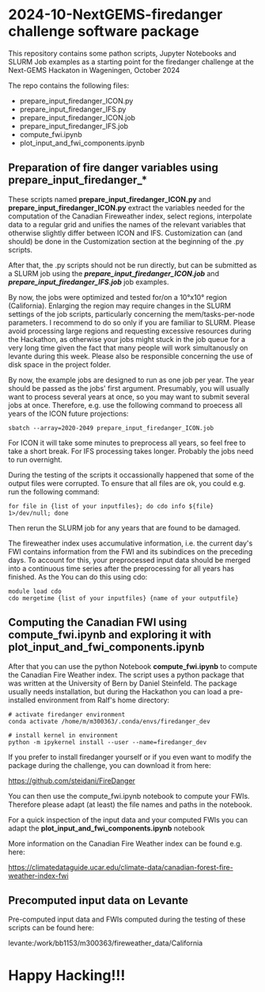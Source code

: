 # 2024-10-NextGEMS-firedanger challenge software package

This repository contains some pathon scripts, Jupyter Notebooks and SLURM Job examples as a starting point for the firedanger challenge at the Next-GEMS Hackaton in Wageningen, October 2024

The repo contains the following files:

- prepare_input_firedanger_ICON.py
- prepare_input_firedanger_IFS.py
- prepare_input_firedanger_ICON.job
- prepare_input_firedanger_IFS.job
- compute_fwi.ipynb
- plot_input_and_fwi_components.ipynb

## Preparation of fire danger variables using prepare_input_firedanger_*

These scripts named **prepare_input_firedanger_ICON.py** and **prepare_input_firedanger_ICON.py** extract the variables needed for the 
computation of the Canadian Fireweather index, select regions, interpolate data to a regular grid and unifies the names of the relevant variables
that otherwise slightly differ between ICON and IFS. Customization can (and should) be done in the Customization section at the beginning of the .py scripts.

After that, the .py scripts should not be run directly, but can be submitted as a SLURM job using the ***prepare_input_firedanger_ICON.job***
and ***prepare_input_firedanger_IFS.job*** job examples. 

By now, the jobs were optimized and tested for/on a 10°x10° region (California). Enlarging the region may require changes in the SLURM settings of
the job scripts, particularly concerning the mem/tasks-per-node parameters. I recommend to do so only if you are familiar to SLURM. 
Please avoid processing large regions and requesting excessive resources during the Hackathon, as otherwise your jobs might stuck in the job queue for
a very long time given the fact that many people will work simultanously on levante during this week. Please also be responsible concerning the use
of disk space in the project folder.

By now, the example jobs are designed to run as one job per year. The year should be passed as the jobs' first argument. 
Presumably, you will usually want to process several years at once, so you may want to submit several jobs at once. 
Therefore, e.g. use the following command to proecess all years of the ICON future projections:

```
sbatch --array=2020-2049 prepare_input_firedanger_ICON.job
```

For ICON it will take some minutes to preprocess all years, so feel free to take a short break.
For IFS processing takes longer. Probably the jobs need to run overnight. 

During the testing of the scripts it occassionally happened that some of the output files were corrupted. To ensure that all files are ok, you could e.g. run the following command:

```
for file in {list of your inputfiles}; do cdo info ${file} 1>/dev/null; done
```

Then rerun the SLURM job for any years that are found to be damaged.

The fireweather index uses accumulative information, i.e. the current day's FWI contains information from the FWI and its subindices on the preceding days.
To account for this, your preprocessed input data should be merged into a continuous time series after the preprocessing for all years has finished. As the You can do this using cdo:

```
module load cdo
cdo mergetime {list of your inputfiles} {name of your outputfile}
```

## Computing the Canadian FWI using compute_fwi.ipynb and exploring it with plot_input_and_fwi_components.ipynb

After that you can use the python Notebook **compute_fwi.ipynb** to compute the Canadian Fire Weather index. The script uses a python package that was written at the University of Bern by Daniel Steinfeld. The package usually needs installation, but during the Hackathon you can load a pre-installed environment from Ralf's home directory:

```
# activate firedanger environment
conda activate /home/m/m300363/.conda/envs/firedanger_dev

# install kernel in environment
python -m ipykernel install --user --name=firedanger_dev
```

If you prefer to install firedanger yourself or if you even want to modify the package during the challenge, you can download it from here:

https://github.com/steidani/FireDanger

You can then use the compute_fwi.ipynb notebook to compute your FWIs. Therefore please adapt (at least) the file names and paths in the notebook.

For a quick inspection of the input data and your computed FWIs you can adapt the **plot_input_and_fwi_components.ipynb** notebook

More information on the Canadian Fire Weather index can be found e.g. here:

https://climatedataguide.ucar.edu/climate-data/canadian-forest-fire-weather-index-fwi

## Precomputed input data on Levante

Pre-computed input data and FWIs computed during the testing of these scripts can be found here:

levante:/work/bb1153/m300363/fireweather_data/California

# Happy Hacking!!!



